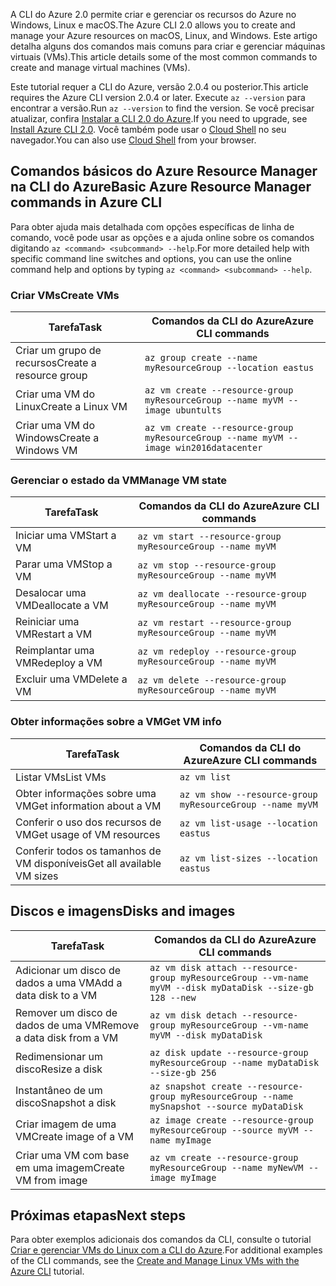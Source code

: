 <span data-ttu-id="06d22-101">A CLI do Azure 2.0 permite criar e gerenciar os recursos do Azure no Windows, Linux e macOS.</span><span class="sxs-lookup"><span data-stu-id="06d22-101">The Azure CLI 2.0 allows you to create and manage your Azure resources on macOS, Linux, and Windows.</span></span> <span data-ttu-id="06d22-102">Este artigo detalha alguns dos comandos mais comuns para criar e gerenciar máquinas virtuais (VMs).</span><span class="sxs-lookup"><span data-stu-id="06d22-102">This article details some of the most common commands to create and manage virtual machines (VMs).</span></span>

<span data-ttu-id="06d22-103">Este tutorial requer a CLI do Azure, versão 2.0.4 ou posterior.</span><span class="sxs-lookup"><span data-stu-id="06d22-103">This article requires the Azure CLI version 2.0.4 or later.</span></span> <span data-ttu-id="06d22-104">Execute `az --version` para encontrar a versão.</span><span class="sxs-lookup"><span data-stu-id="06d22-104">Run `az --version` to find the version.</span></span> <span data-ttu-id="06d22-105">Se você precisar atualizar, confira [Instalar a CLI 2.0 do Azure](/cli/azure/install-azure-cli).</span><span class="sxs-lookup"><span data-stu-id="06d22-105">If you need to upgrade, see [Install Azure CLI 2.0](/cli/azure/install-azure-cli).</span></span> <span data-ttu-id="06d22-106">Você também pode usar o [Cloud Shell](/azure/cloud-shell/quickstart) no seu navegador.</span><span class="sxs-lookup"><span data-stu-id="06d22-106">You can also use [Cloud Shell](/azure/cloud-shell/quickstart) from your browser.</span></span>

## <a name="basic-azure-resource-manager-commands-in-azure-cli"></a><span data-ttu-id="06d22-107">Comandos básicos do Azure Resource Manager na CLI do Azure</span><span class="sxs-lookup"><span data-stu-id="06d22-107">Basic Azure Resource Manager commands in Azure CLI</span></span>
<span data-ttu-id="06d22-108">Para obter ajuda mais detalhada com opções específicas de linha de comando, você pode usar as opções e a ajuda online sobre os comandos digitando `az <command> <subcommand> --help`.</span><span class="sxs-lookup"><span data-stu-id="06d22-108">For more detailed help with specific command line switches and options, you can use the online command help and options by typing `az <command> <subcommand> --help`.</span></span>

### <a name="create-vms"></a><span data-ttu-id="06d22-109">Criar VMs</span><span class="sxs-lookup"><span data-stu-id="06d22-109">Create VMs</span></span>
| <span data-ttu-id="06d22-110">Tarefa</span><span class="sxs-lookup"><span data-stu-id="06d22-110">Task</span></span> | <span data-ttu-id="06d22-111">Comandos da CLI do Azure</span><span class="sxs-lookup"><span data-stu-id="06d22-111">Azure CLI commands</span></span> |
| --- | --- |
| <span data-ttu-id="06d22-112">Criar um grupo de recursos</span><span class="sxs-lookup"><span data-stu-id="06d22-112">Create a resource group</span></span> | `az group create --name myResourceGroup --location eastus` |
| <span data-ttu-id="06d22-113">Criar uma VM do Linux</span><span class="sxs-lookup"><span data-stu-id="06d22-113">Create a Linux VM</span></span> | `az vm create --resource-group myResourceGroup --name myVM --image ubuntults` |
| <span data-ttu-id="06d22-114">Criar uma VM do Windows</span><span class="sxs-lookup"><span data-stu-id="06d22-114">Create a Windows VM</span></span> | `az vm create --resource-group myResourceGroup --name myVM --image win2016datacenter` |

### <a name="manage-vm-state"></a><span data-ttu-id="06d22-115">Gerenciar o estado da VM</span><span class="sxs-lookup"><span data-stu-id="06d22-115">Manage VM state</span></span>
| <span data-ttu-id="06d22-116">Tarefa</span><span class="sxs-lookup"><span data-stu-id="06d22-116">Task</span></span> | <span data-ttu-id="06d22-117">Comandos da CLI do Azure</span><span class="sxs-lookup"><span data-stu-id="06d22-117">Azure CLI commands</span></span> |
| --- | --- |
| <span data-ttu-id="06d22-118">Iniciar uma VM</span><span class="sxs-lookup"><span data-stu-id="06d22-118">Start a VM</span></span> | `az vm start --resource-group myResourceGroup --name myVM` |
| <span data-ttu-id="06d22-119">Parar uma VM</span><span class="sxs-lookup"><span data-stu-id="06d22-119">Stop a VM</span></span> | `az vm stop --resource-group myResourceGroup --name myVM` |
| <span data-ttu-id="06d22-120">Desalocar uma VM</span><span class="sxs-lookup"><span data-stu-id="06d22-120">Deallocate a VM</span></span> | `az vm deallocate --resource-group myResourceGroup --name myVM` |
| <span data-ttu-id="06d22-121">Reiniciar uma VM</span><span class="sxs-lookup"><span data-stu-id="06d22-121">Restart a VM</span></span> | `az vm restart --resource-group myResourceGroup --name myVM` |
| <span data-ttu-id="06d22-122">Reimplantar uma VM</span><span class="sxs-lookup"><span data-stu-id="06d22-122">Redeploy a VM</span></span> | `az vm redeploy --resource-group myResourceGroup --name myVM` |
| <span data-ttu-id="06d22-123">Excluir uma VM</span><span class="sxs-lookup"><span data-stu-id="06d22-123">Delete a VM</span></span> | `az vm delete --resource-group myResourceGroup --name myVM` |

### <a name="get-vm-info"></a><span data-ttu-id="06d22-124">Obter informações sobre a VM</span><span class="sxs-lookup"><span data-stu-id="06d22-124">Get VM info</span></span>
| <span data-ttu-id="06d22-125">Tarefa</span><span class="sxs-lookup"><span data-stu-id="06d22-125">Task</span></span> | <span data-ttu-id="06d22-126">Comandos da CLI do Azure</span><span class="sxs-lookup"><span data-stu-id="06d22-126">Azure CLI commands</span></span> |
| --- | --- |
| <span data-ttu-id="06d22-127">Listar VMs</span><span class="sxs-lookup"><span data-stu-id="06d22-127">List VMs</span></span> | `az vm list` |
| <span data-ttu-id="06d22-128">Obter informações sobre uma VM</span><span class="sxs-lookup"><span data-stu-id="06d22-128">Get information about a VM</span></span> | `az vm show --resource-group myResourceGroup --name myVM` |
| <span data-ttu-id="06d22-129">Conferir o uso dos recursos de VM</span><span class="sxs-lookup"><span data-stu-id="06d22-129">Get usage of VM resources</span></span> | `az vm list-usage --location eastus` |
| <span data-ttu-id="06d22-130">Conferir todos os tamanhos de VM disponíveis</span><span class="sxs-lookup"><span data-stu-id="06d22-130">Get all available VM sizes</span></span> | `az vm list-sizes --location eastus` |

## <a name="disks-and-images"></a><span data-ttu-id="06d22-131">Discos e imagens</span><span class="sxs-lookup"><span data-stu-id="06d22-131">Disks and images</span></span>
| <span data-ttu-id="06d22-132">Tarefa</span><span class="sxs-lookup"><span data-stu-id="06d22-132">Task</span></span> | <span data-ttu-id="06d22-133">Comandos da CLI do Azure</span><span class="sxs-lookup"><span data-stu-id="06d22-133">Azure CLI commands</span></span> |
| --- | --- |
| <span data-ttu-id="06d22-134">Adicionar um disco de dados a uma VM</span><span class="sxs-lookup"><span data-stu-id="06d22-134">Add a data disk to a VM</span></span> | `az vm disk attach --resource-group myResourceGroup --vm-name myVM --disk myDataDisk --size-gb 128 --new ` |
| <span data-ttu-id="06d22-135">Remover um disco de dados de uma VM</span><span class="sxs-lookup"><span data-stu-id="06d22-135">Remove a data disk from a VM</span></span> | `az vm disk detach --resource-group myResourceGroup --vm-name myVM --disk myDataDisk` |
| <span data-ttu-id="06d22-136">Redimensionar um disco</span><span class="sxs-lookup"><span data-stu-id="06d22-136">Resize a disk</span></span> | `az disk update --resource-group myResourceGroup --name myDataDisk --size-gb 256` |
| <span data-ttu-id="06d22-137">Instantâneo de um disco</span><span class="sxs-lookup"><span data-stu-id="06d22-137">Snapshot a disk</span></span> | `az snapshot create --resource-group myResourceGroup --name mySnapshot --source myDataDisk` |
| <span data-ttu-id="06d22-138">Criar imagem de uma VM</span><span class="sxs-lookup"><span data-stu-id="06d22-138">Create image of a VM</span></span> | `az image create --resource-group myResourceGroup --source myVM --name myImage` |
| <span data-ttu-id="06d22-139">Criar uma VM com base em uma imagem</span><span class="sxs-lookup"><span data-stu-id="06d22-139">Create VM from image</span></span> | `az vm create --resource-group myResourceGroup --name myNewVM --image myImage` |


## <a name="next-steps"></a><span data-ttu-id="06d22-140">Próximas etapas</span><span class="sxs-lookup"><span data-stu-id="06d22-140">Next steps</span></span>
<span data-ttu-id="06d22-141">Para obter exemplos adicionais dos comandos da CLI, consulte o tutorial [Criar e gerenciar VMs do Linux com a CLI do Azure](../articles/virtual-machines/linux/tutorial-manage-vm.md).</span><span class="sxs-lookup"><span data-stu-id="06d22-141">For additional examples of the CLI commands, see the [Create and Manage Linux VMs with the Azure CLI](../articles/virtual-machines/linux/tutorial-manage-vm.md) tutorial.</span></span>

